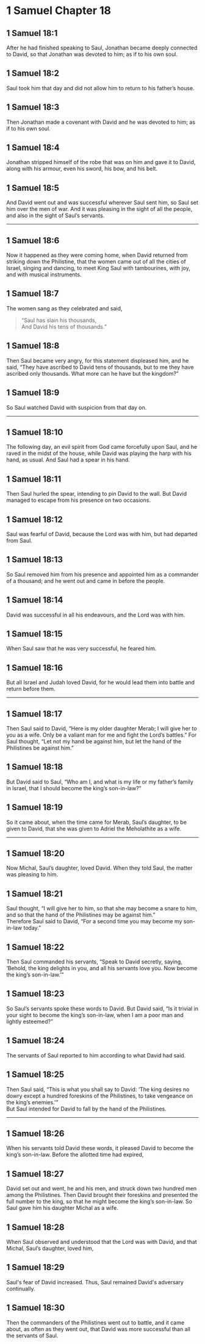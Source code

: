 # 1 Samuel Chapter 18

## 1 Samuel 18:1

After he had finished speaking to Saul, Jonathan became deeply connected to David, so that Jonathan was devoted to him; as if to his own soul.

## 1 Samuel 18:2

Saul took him that day and did not allow him to return to his father’s house.

## 1 Samuel 18:3

Then Jonathan made a covenant with David and he was devoted to him; as if to his own soul.

## 1 Samuel 18:4

Jonathan stripped himself of the robe that was on him and gave it to David, along with his armour, even his sword, his bow, and his belt.

## 1 Samuel 18:5

And David went out and was successful wherever Saul sent him, so Saul set him over the men of war. And it was pleasing in the sight of all the people, and also in the sight of Saul’s servants.

---

## 1 Samuel 18:6

Now it happened as they were coming home, when David returned from striking down the Philistine, that the women came out of all the cities of Israel, singing and dancing, to meet King Saul with tambourines, with joy, and with musical instruments.

## 1 Samuel 18:7

The women sang as they celebrated and said,

> “Saul has slain his thousands,  
> And David his tens of thousands.”

## 1 Samuel 18:8

Then Saul became very angry, for this statement displeased him, and he said, “They have ascribed to David tens of thousands, but to me they have ascribed only thousands. What more can he have but the kingdom?”

## 1 Samuel 18:9

So Saul watched David with suspicion from that day on.

---

## 1 Samuel 18:10

The following day, an evil spirit from God came forcefully upon Saul, and he raved in the midst of the house, while David was playing the harp with his hand, as usual. And Saul had a spear in his hand.

## 1 Samuel 18:11

Then Saul hurled the spear, intending to pin David to the wall. But David managed to escape from his presence on two occasions.

## 1 Samuel 18:12

Saul was fearful of David, because the Lord was with him, but had departed from Saul.

## 1 Samuel 18:13

So Saul removed him from his presence and appointed him as a commander of a thousand; and he went out and came in before the people.

## 1 Samuel 18:14

David was successful in all his endeavours, and the Lord was with him.

## 1 Samuel 18:15

When Saul saw that he was very successful, he feared him.

## 1 Samuel 18:16

But all Israel and Judah loved David, for he would lead them into battle and return before them.

---

## 1 Samuel 18:17

Then Saul said to David, “Here is my older daughter Merab; I will give her to you as a wife. Only be a valiant man for me and fight the Lord’s battles.” For Saul thought, “Let not my hand be against him, but let the hand of the Philistines be against him.”

## 1 Samuel 18:18

But David said to Saul, “Who am I, and what is my life or my father’s family in Israel, that I should become the king’s son-in-law?”

## 1 Samuel 18:19

So it came about, when the time came for Merab, Saul’s daughter, to be given to David, that she was given to Adriel the Meholathite as a wife.

---

## 1 Samuel 18:20

Now Michal, Saul’s daughter, loved David. When they told Saul, the matter was pleasing to him.

## 1 Samuel 18:21

Saul thought, “I will give her to him, so that she may become a snare to him, and so that the hand of the Philistines may be against him.”  
Therefore Saul said to David, “For a second time you may become my son-in-law today.”

## 1 Samuel 18:22

Then Saul commanded his servants, “Speak to David secretly, saying, ‘Behold, the king delights in you, and all his servants love you. Now become the king’s son-in-law.’”

## 1 Samuel 18:23

So Saul’s servants spoke these words to David. But David said, “Is it trivial in your sight to become the king’s son-in-law, when I am a poor man and lightly esteemed?”

## 1 Samuel 18:24

The servants of Saul reported to him according to what David had said.

## 1 Samuel 18:25

Then Saul said, “This is what you shall say to David: ‘The king desires no dowry except a hundred foreskins of the Philistines, to take vengeance on the king’s enemies.’”  
But Saul intended for David to fall by the hand of the Philistines.

---

## 1 Samuel 18:26

When his servants told David these words, it pleased David to become the king’s son-in-law. Before the allotted time had expired,

## 1 Samuel 18:27

David set out and went, he and his men, and struck down two hundred men among the Philistines. Then David brought their foreskins and presented the full number to the king, so that he might become the king’s son-in-law. So Saul gave him his daughter Michal as a wife.

## 1 Samuel 18:28

When Saul observed and understood that the Lord was with David, and that Michal, Saul’s daughter, loved him,

## 1 Samuel 18:29

Saul's fear of David increased. Thus, Saul remained David's adversary continually.

## 1 Samuel 18:30

Then the commanders of the Philistines went out to battle, and it came about, as often as they went out, that David was more successful than all the servants of Saul.
